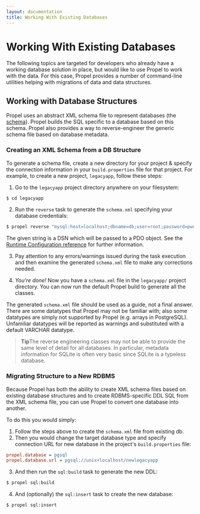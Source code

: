 ```yaml
---
layout: documentation
title: Working With Existing Databases
---
```


# Working With Existing Databases #

The following topics are targeted for developers who already have a working database solution in place, but would like to use Propel to work with the data. For this case, Propel provides a number of command-line utilities helping with migrations of data and data structures.

## Working with Database Structures ##

Propel uses an abstract XML schema file to represent databases (the [schema](../documentation/reference/schema)). Propel builds the SQL specific to a database based on this schema. Propel also provides a way to reverse-engineer the generic schema file based on database metadata.

### Creating an XML Schema from a DB Structure ###

To generate a schema file, create a new directory for your project & specify the connection information in your `build.properties` file for that project. For example, to create a new project, `legacyapp`, follow these steps:

 1. Go to the `legacyapp` project directory anywhere on your filesystem:

  ```bash
  $ cd legacyapp
  ```

 2. Run the `reverse` task to generate the `schema.xml` specifying your database credentials:

  ```bash
  $ propel reverse "mysql:host=localhost;dbname=db;user=root;password=pwd"
  ```

  The given string is a DSN which will be passed to a PDO object. See the
  [Runtime Configuration reference](../documentation/reference/runtime-configuration.html#dsn)
  for further information.

 3. Pay attention to any errors/warnings issued during the task execution and then examine the generated `schema.xml` file to make any corrections needed.

 4. _You're done!_ Now you have a `schema.xml` file in the `legacyapp/` project directory. You can now run the default Propel build to generate all the classes.

The generated `schema.xml` file should be used as a guide, not a final answer. There are some datatypes that Propel may not be familiar with; also some datatypes are simply not supported by Propel (e.g. arrays in PostgreSQL). Unfamiliar datatypes will be reported as warnings and substituted with a default VARCHAR datatype.

>**Tip**The reverse engineering classes may not be able to provide the same level of detail for all databases. In particular, metadata information for SQLite is often very basic since SQLite is a typeless database.

### Migrating Structure to a New RDBMS ###

Because Propel has both the ability to create XML schema files based on existing database structures and to create RDBMS-specific DDL SQL from the XML schema file, you can use Propel to convert one database into another.

To do this you would simply:

 1. Follow the steps above to create the `schema.xml` file from existing db.
 2. Then you would change the target database type and specify connection URL for new database in the project's `build.properties` file:

  ```ini
  propel.database = pgsql
  propel.database.url = pgsql://unix+localhost/newlegacyapp
  ```

 3. And then run the `sql:build` task to generate the new DDL:

  ```bash
  $ propel sql:build
  ```

 4. And (optionally) the `sql:insert` task to create the new database:

  ```bash
  $ propel sql:insert
  ```
